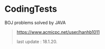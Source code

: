 # CodingTests

BOJ problems solved by JAVA


> https://www.acmicpc.net/user/hanhb1011
>
> last update : 18.1.20.